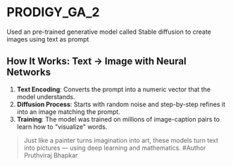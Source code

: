 # PRODIGY_GA_2
Used an pre-trained generative model called Stable diffusion to create images using text as prompt
##  How It Works: Text → Image with Neural Networks

1. **Text Encoding**: Converts the prompt into a numeric vector that the model understands.
2. **Diffusion Process**: Starts with random noise and step-by-step refines it into an image matching the prompt.
3. **Training**: The model was trained on millions of image-caption pairs to learn how to "visualize" words.

> Just like a painter turns imagination into art, these models turn text into pictures — using deep learning and mathematics.
#Author
Pruthviraj Bhapkar
